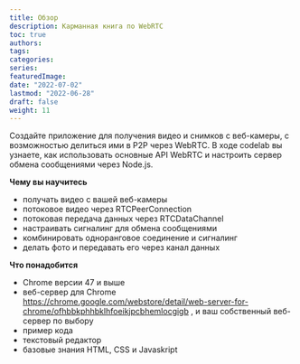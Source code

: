 ```yaml
---
title: Обзор
description: Карманная книга по WebRTC
toc: true
authors:
tags: 
categories:
series:
featuredImage:
date: "2022-07-02"
lastmod: "2022-06-28"
draft: false
weight: 11
---
```


Создайте приложение для получения видео и снимков с веб-камеры, с возможностью делиться ими в P2P через WebRTC. В ходе codelab вы узнаете, как использовать основные API WebRTC и настроить сервер обмена сообщениями через Node.js.

**Чему вы научитесь**

- получать видео с вашей веб-камеры
- потоковое видео через RTCPeerConnection
- потоковая передача данных через RTCDataChannel
- настраивать сигналинг для обмена сообщениями
- комбинировать одноранговое соединение и сигналинг
- делать фото и передавать его через канал данных

**Что понадобится**

- Chrome версии 47 и выше
- веб-сервер для Chrome https://chrome.google.com/webstore/detail/web-server-for-chrome/ofhbbkphhbklhfoeikjpcbhemlocgigb , и ваш собственный веб-сервер по выбору
- пример кода
- текстовый редактор
- базовые знания HTML, CSS и Javaskript